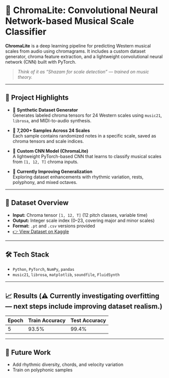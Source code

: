 # 🎵 ChromaLite: Convolutional Neural Network-based Musical Scale Classifier
 
**ChromaLite** is a deep learning pipeline for predicting Western musical scales from audio using chromagrams. It includes a custom dataset generator, chroma feature extraction, and a lightweight convolutional neural network (CNN) built with PyTorch.

> _Think of it as “Shazam for scale detection” — trained on music theory._

---

## 📁 Project Highlights

- 🔧 **Synthetic Dataset Generator**  
  Generates labeled chroma tensors for 24 Western scales using `music21`, `librosa`, and MIDI-to-audio synthesis.

- 🎼 **7,200+ Samples Across 24 Scales**  
  Each sample contains randomized notes in a specific scale, saved as chroma tensors and scale indices.

- 🧠 **Custom CNN Model (ChromaLite)**  
  A lightweight PyTorch-based CNN that learns to classify musical scales from `[1, 12, T]` chroma inputs.

- 🔁 **Currently Improving Generalization**  
  Exploring dataset enhancements with rhythmic variation, rests, polyphony, and mixed octaves.

---

## 🔬 Dataset Overview

- **Input:** Chroma tensor `[1, 12, T]` (12 pitch classes, variable time)
- **Output:** Integer scale index (0–23, covering major and minor scales)
- **Format:** `.pt` and `.csv` versions provided
- [👉 View Dataset on Kaggle](https://www.kaggle.com/datasets/omavashia/synthetic-scale-chromagraph-tensor-dataset)

---

## 🛠️ Tech Stack

- `Python`, `PyTorch`, `NumPy`, `pandas`  
- `music21`, `librosa`, `matplotlib`, `soundfile`, `FluidSynth`
---

## 📈 Results (⚠️ Currently investigating overfitting — next steps include improving dataset realism.)

| Epoch | Train Accuracy | Test Accuracy |
|-------|----------------|---------------|
| 5     | 93.5%          | 99.4%         |

---

## 🔭 Future Work

- Add rhythmic diversity, chords, and velocity variation
- Train on polyphonic samples
